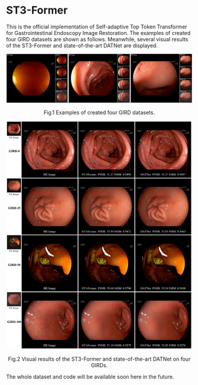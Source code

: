# ST3-Former
This is the official implementation of Self-adaptive Top Token Transformer for Gastrointestinal Endoscopy Image Restoration. The examples of created four GIRD datasets are shown as follows. Meanwhile, several visual results of the ST3-Former and state-of-the-art DATNet are displayed.

<div id="img\-container" align="center"> <img src="figures/Fig.1.png" width="1000px"> <div id="img\-container" align="center">
  
<p align="center">  
Fig.1 Examples of created four GIRD datasets.
</p>  

<div id="img\-container" align="center"> <img src="figures/Fig.4.png" width="1000px"> <div id="img\-container" align="center">
  
<p align="center">  
Fig.2 Visual results of the ST3-Former and state-of-the-art DATNet on four GIRDs.
</p>  

<p align="left"> 
The whole dataset and code will be available soon here in the future. 
</p> 
